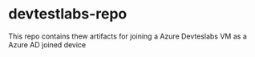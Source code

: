 # devtestlabs-repo
This repo contains thew artifacts for joining a Azure Devteslabs VM as a Azure AD joined device
